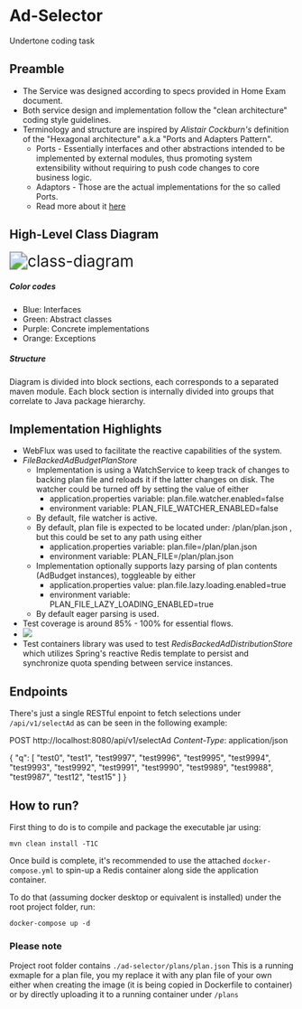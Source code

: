 # Ad-Selector
Undertone coding task

## Preamble
* The Service was designed according to specs provided in Home Exam document.
* Both service design and implementation follow the "clean architecture" coding style guidelines.
* Terminology and structure are inspired by *Alistair Cockburn's* definition of the "Hexagonal architecture" a.k.a "Ports and Adapters Pattern".
  * Ports - Essentially interfaces and other abstractions intended to be implemented by external modules, thus promoting
    system extensibility without requiring to push code changes to core business logic.
  * Adaptors - Those are the actual implementations for the so called Ports.
  * Read more about it [here](https://alistair.cockburn.us/hexagonal-architecture/)

## High-Level Class Diagram

<img src="E:\Dev\Others\ad-selector\docs\ad-selector-class-diagram.svg" alt="class-diagram" style="zoom:200%;" />

##### Color codes

* Blue: Interfaces
* Green: Abstract classes
* Purple: Concrete implementations
* Orange: Exceptions

##### Structure

Diagram is divided into block sections, each corresponds to a separated maven module.
Each block section is internally divided into groups that correlate to Java package hierarchy.

## Implementation Highlights

* WebFlux was used to facilitate the reactive capabilities of the system.
* *FileBackedAdBudgetPlanStore* 
  * Implementation is using a WatchService to keep track of changes to backing plan file and reloads it if the latter changes on disk.
    The watcher could be turned off by setting the value of either 
    * application.properties variable: plan.file.watcher.enabled=false
    * environment variable: PLAN_FILE_WATCHER_ENABLED=false
  * By default, file watcher is active.
  * By default, plan file is expected to be located under: /plan/plan.json , but this could be set to any path using either
    * application.properties variable: plan.file=/plan/plan.json
    * environment variable: PLAN_FILE=/plan/plan.json
  * Implementation optionally supports lazy parsing of plan contents (AdBudget instances), toggleable by either
    * application.properties value: plan.file.lazy.loading.enabled=true
    * environment variable: PLAN_FILE_LAZY_LOADING_ENABLED=true
  *  By default eager parsing is used.
* Test coverage is around 85% - 100% for essential flows.
* ![](E:\Dev\Others\ad-selector\docs\coverage.PNG)
* Test containers library was used to test *RedisBackedAdDistributionStore* which utilizes Spring's reactive Redis template to persist and synchronize quota  spending between service instances.

## Endpoints

There's just a single RESTful enpoint to fetch selections under `/api/v1/selectAd` as can be seen in the following example:

POST http://localhost:8080/api/v1/selectAd
*Content-Type*: application/json

{
  "q": [
    "test0",
    "test1",
    "test9997",
    "test9996",
    "test9995",
    "test9994",
    "test9993",
    "test9992",
    "test9991",
    "test9990",
    "test9989",
    "test9988",
    "test9987",
    "test12",
    "test15"
  ]
}

## How to run?

First thing to do is to compile and package the executable jar using:

`mvn clean install -T1C`

Once build is complete, it's recommended to use the attached `docker-compose.yml` to spin-up a Redis container along side
the application container.

To do that (assuming docker desktop or equivalent is installed) under the root project folder, run:

`docker-compose up -d`

### Please note

Project root folder contains `./ad-selector/plans/plan.json`
This is a running exmaple for a plan file, you my replace it with any plan file of your own either when creating the image 
(it is being copied in Dockerfile to container) or by directly uploading it to a running container under `/plans`
